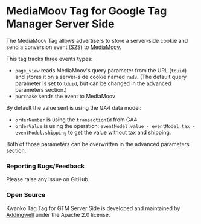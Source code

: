 # MediaMoov Tag for Google Tag Manager Server Side

The MediaMoov Tag allows advertisers to store a server-side cookie and send a conversion event (S2S) to [MediaMoov](https://mediamoov.com/ "MediaMoov's Homepage").

This tag tracks three events types:
- `page_view` reads MediaMoov's query parameter from the URL (`tduid`) and stores it on a server-side cookie named `radv`. (The default query parameter is set to `tduid`, but can be changed in the advanced parameters section.)
- `purchase` sends the event to MediaMoov


By default the value sent is using the GA4 data model:
- `orderNumber` is using the `transactionId` from GA4
- `orderValue` is using the operation: `eventModel.value - eventModel.tax - eventModel.shipping` to get the value without tax and shipping.

Both of those parameters can be overwritten in the advanced parameters section.


### Reporting Bugs/Feedback
Please raise any issue on GitHub.

### Open Source
Kwanko Tag Tag for GTM Server Side is developed and maintained by [Addingwell](https://www.addingwell.com/) under the Apache 2.0 license.